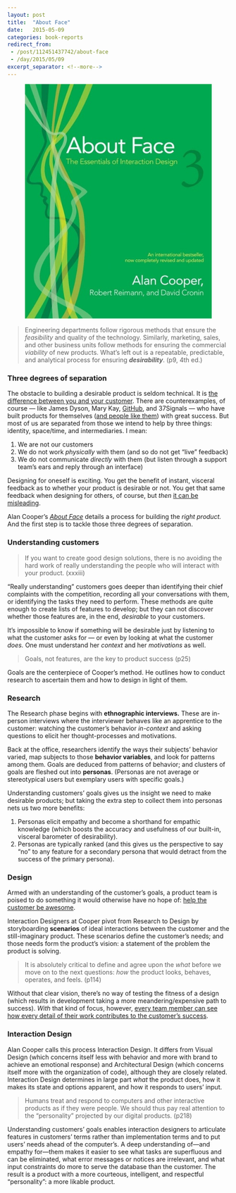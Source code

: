 ```yaml
---
layout: post
title:  "About Face"
date:   2015-05-09
categories: book-reports
redirect_from:
 - /post/112451437742/about-face
 - /day/2015/05/09
excerpt_separator: <!--more-->
---
```


<figure class="book-cover">
  <img src="/assets/about-face.jpg" />
</figure>

> Engineering departments follow rigorous methods that ensure the _feasibility_ and quality of the technology. Similarly, marketing, sales, and other business units follow methods for ensuring the commercial _viability_ of new products. What’s left out is a repeatable, predictable, and analytical process for ensuring **_desirability_**. (p9, 4th ed.)

<!--more-->

### Three degrees of separation
The obstacle to building a desirable product is seldom technical. It is [the difference between you and your customer](https://uxmyths.com/post/715988395/myth-you-are-like-your-users). There are counterexamples, of course — like James Dyson, Mary Kay, [GitHub](https://zachholman.com/talk/how-github-uses-github-to-build-github/), and 37Signals — who have built products for themselves ([and people like them](https://archive.uie.com/articles/self_design)) with great success. But most of us are separated from those we intend to help by three things: identity, space/time, and intermediaries. I mean:

1. We are not our customers
2. We do not work _physically_ with them (and so do not get “live” feedback)
3. We do not communicate _directly_ with them (but listen through a support team’s ears and reply through an interface)

Designing for oneself is exciting. You get the benefit of instant, visceral feedback as to whether your product is desirable or not. You get that same feedback when designing for others, of course, but _then_ [it can be misleading](https://uxmyths.com/post/715988395/myth-you-are-like-your-users).

Alan Cooper’s _[About Face](https://www.amazon.com/dp/0470084111/ref=asc_df_04700841115833972)_ details a process for building the _right product._ And the first step is to tackle those three degrees of separation.

### Understanding customers
> If you want to create good design solutions, there is no avoiding the hard work of really understanding the people who will interact with your product. (xxxiii)

“Really understanding” customers goes deeper than identifying their chief complaints with the competition, recording all your conversations with them, or identifying the tasks they need to perform. These methods are quite enough to create lists of features to develop; but they can not discover whether those features are, in the end, _desirable_ to your customers.

It’s impossible to know if something will be desirable just by listening to what the customer asks for — or even by looking at what the customer _does._ One must understand her _context_ and her _motivations_ as well.

> Goals, not features, are the key to product success (p25)

Goals are the centerpiece of Cooper’s method. He outlines how to conduct research to ascertain them and how to design in light of them.

### Research
The Research phase begins with **ethnographic interviews.** These are in-person interviews where the interviewer behaves like an apprentice to the customer: watching the customer’s behavior _in-context_ and asking questions to elicit her thought-processes and motivations.

Back at the office, researchers identify the ways their subjects’ behavior varied, map subjects to those **behavior variables**, and look for patterns among them. Goals are deduced from patterns of behavior; and clusters of goals are fleshed out into **personas**. (Personas are not average or stereotypical users but exemplary users with specific goals.)

Understanding customers’ goals gives us the insight we need to make desirable products; but taking the extra step to collect them into personas nets us two more benefits:

1. Personas elicit empathy and become a shorthand for empathic knowledge (which boosts the accuracy and usefulness of our built-in, visceral barometer of desirability).
2. Personas are typically ranked (and this gives us the perspective to say “no” to any feature for a secondary persona that would detract from the success of the primary persona).

### Design
Armed with an understanding of the customer’s goals, a product team is poised to do something it would otherwise have no hope of: [help the customer be awesome](https://businessofsoftware.org/2013/02/kathy-sierra-building-the-minimum-badass-user-business-of-software-a-masterclass-in-thinking-about-software-product-development/).

Interaction Designers at Cooper pivot from Research to Design by storyboarding **scenarios** of ideal interactions between the customer and the still-imaginary product. These scenarios define the customer’s needs; and those needs form the product’s vision: a statement of the problem the product is solving.

> It is absolutely critical to define and agree upon the _what_ before we move on to the next questions: _how_ the product looks, behaves, operates, and feels. (p114)

Without that clear vision, there’s no way of testing the fitness of a design (which results in development taking a more meandering/expensive path to success). _With_ that kind of focus, however, [every team member can see how every detail of their work contributes to the customer’s success](https://medium.com/@stewart/we-dont-sell-saddles-here-4c59524d650d).

### Interaction Design
Alan Cooper calls this process Interaction Design. It differs from Visual Design (which concerns itself less with behavior and more with brand to achieve an emotional response) and Architectural Design (which concerns itself more with the organization of code), although they are closely related. Interaction Design determines in large part _what_ the product does, how it makes its state and options apparent, and how it responds to users’ input.

> Humans treat and respond to computers and other interactive products as if they were people. We should thus pay real attention to the “personality” projected by our digital products. (p218)

Understanding customers’ goals enables interaction designers to articulate features in customers’ terms rather than implementation terms and to put users’ needs ahead of the computer’s. A deep understanding of—and empathy for—them makes it easier to see what tasks are superfluous and can be eliminated, what error messages or notices are irrelevant, and what input constraints do more to serve the database than the customer. The result is a product with a more courteous, intelligent, and respectful “personality”: a more likable product.
